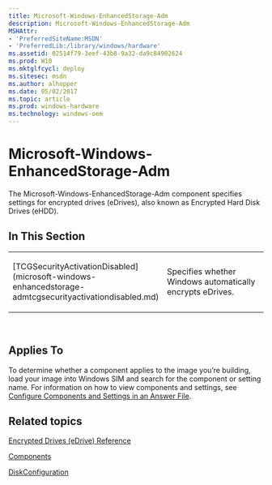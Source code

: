 ```yaml
---
title: Microsoft-Windows-EnhancedStorage-Adm
description: Microsoft-Windows-EnhancedStorage-Adm
MSHAttr:
- 'PreferredSiteName:MSDN'
- 'PreferredLib:/library/windows/hardware'
ms.assetid: 02514f79-3eef-43b8-9a32-da9c84902624
ms.prod: W10
ms.mktglfcycl: deploy
ms.sitesec: msdn
ms.author: alhopper
ms.date: 05/02/2017
ms.topic: article
ms.prod: windows-hardware
ms.technology: windows-oem
---
```


# Microsoft-Windows-EnhancedStorage-Adm


The Microsoft-Windows-EnhancedStorage-Adm component specifies settings for encrypted drives (eDrives), also known as Encrypted Hard Disk Drives (eHDD).

## In This Section


<table>
<colgroup>
<col width="50%" />
<col width="50%" />
</colgroup>
<tbody>
<tr class="odd">
<td><p>[TCGSecurityActivationDisabled](microsoft-windows-enhancedstorage-admtcgsecurityactivationdisabled.md)</p></td>
<td><p>Specifies whether Windows automatically encrypts eDrives.</p></td>
</tr>
</tbody>
</table>

 

## Applies To


To determine whether a component applies to the image you’re building, load your image into Windows SIM and search for the component or setting name. For information on how to view components and settings, see [Configure Components and Settings in an Answer File](https://msdn.microsoft.com/library/windows/hardware/dn915078).

## Related topics


[Encrypted Drives (eDrive) Reference](http://go.microsoft.com/fwlink/?LinkId=217371)

[Components](components-b-unattend.md)

[DiskConfiguration](microsoft-windows-setup-diskconfiguration.md)

 

 







